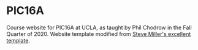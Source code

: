 PIC16A
=======================================================

Course website for PIC16A at UCLA, as taught by Phil Chodrow in the Fall Quarter of 2020. Website template modified from [Steve Miller's excellent template](https://github.com/svmiller/steve-ngvb-jekyll-template). 
